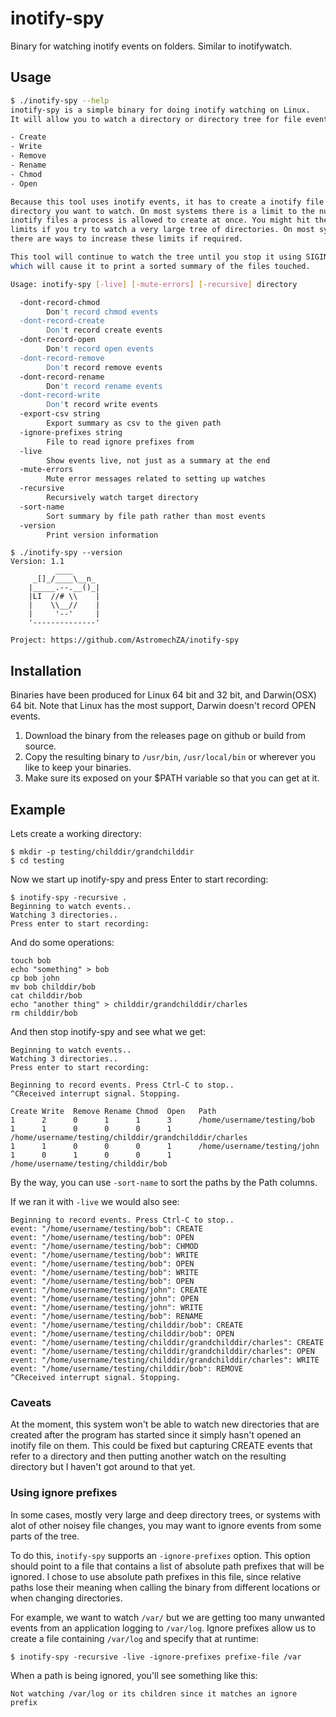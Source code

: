 # inotify-spy

Binary for watching inotify events on folders. Similar to inotifywatch.

## Usage

```bash
$ ./inotify-spy --help
inotify-spy is a simple binary for doing inotify watching on Linux.
It will allow you to watch a directory or directory tree for file events:

- Create
- Write
- Remove
- Rename
- Chmod
- Open

Because this tool uses inotify events, it has to create a inotify file for each
directory you want to watch. On most systems there is a limit to the number of
inotify files a process is allowed to create at once. You might hit these
limits if you try to watch a very large tree of directories. On most systems
there are ways to increase these limits if required.

This tool will continue to watch the tree until you stop it using SIGINT (Ctrl-C)
which will cause it to print a sorted summary of the files touched.

Usage: inotify-spy [-live] [-mute-errors] [-recursive] directory

  -dont-record-chmod
        Don't record chmod events
  -dont-record-create
        Don't record create events
  -dont-record-open
        Don't record open events
  -dont-record-remove
        Don't record remove events
  -dont-record-rename
        Don't record rename events
  -dont-record-write
        Don't record write events
  -export-csv string
        Export summary as csv to the given path
  -ignore-prefixes string
        File to read ignore prefixes from
  -live
        Show events live, not just as a summary at the end
  -mute-errors
        Mute error messages related to setting up watches
  -recursive
        Recursively watch target directory
  -sort-name
        Sort summary by file path rather than most events
  -version
        Print version information
```

```
$ ./inotify-spy --version
Version: 1.1
          ____
     _[]_/____\__n_
    |_____.--.__()_|
    |LI  //# \\    |
    |    \\__//    |
    |     '--'     |
    '--------------'

Project: https://github.com/AstromechZA/inotify-spy
```

## Installation

Binaries have been produced for Linux 64 bit and 32 bit, and Darwin(OSX) 64 bit.
Note that Linux has the most support, Darwin doesn't record OPEN events.

1. Download the binary from the releases page on github or build from source.
2. Copy the resulting binary to `/usr/bin`, `/usr/local/bin` or wherever you
    like to keep your binaries.
3. Make sure its exposed on your $PATH variable so that you can get at it.

## Example

Lets create a working directory:

```
$ mkdir -p testing/childdir/grandchilddir
$ cd testing
```

Now we start up inotify-spy and press Enter to start recording:

```
$ inotify-spy -recursive .
Beginning to watch events..
Watching 3 directories..
Press enter to start recording:

```

And do some operations:

```
touch bob
echo "something" > bob
cp bob john
mv bob childdir/bob
cat childdir/bob
echo "another thing" > childdir/grandchilddir/charles
rm childdir/bob
```

And then stop inotify-spy and see what we get:

```
Beginning to watch events..
Watching 3 directories..
Press enter to start recording:

Beginning to record events. Press Ctrl-C to stop..
^CReceived interrupt signal. Stopping.

Create Write  Remove Rename Chmod  Open   Path
1      2      0      1      1      3      /home/username/testing/bob
1      1      0      0      0      1      /home/username/testing/childdir/grandchilddir/charles
1      1      0      0      0      1      /home/username/testing/john
1      0      1      0      0      1      /home/username/testing/childdir/bob
```

By the way, you can use `-sort-name` to sort the paths by the Path columns.

If we ran it with `-live` we would also see:

```
Beginning to record events. Press Ctrl-C to stop..
event: "/home/username/testing/bob": CREATE
event: "/home/username/testing/bob": OPEN
event: "/home/username/testing/bob": CHMOD
event: "/home/username/testing/bob": WRITE
event: "/home/username/testing/bob": OPEN
event: "/home/username/testing/bob": WRITE
event: "/home/username/testing/bob": OPEN
event: "/home/username/testing/john": CREATE
event: "/home/username/testing/john": OPEN
event: "/home/username/testing/john": WRITE
event: "/home/username/testing/bob": RENAME
event: "/home/username/testing/childdir/bob": CREATE
event: "/home/username/testing/childdir/bob": OPEN
event: "/home/username/testing/childdir/grandchilddir/charles": CREATE
event: "/home/username/testing/childdir/grandchilddir/charles": OPEN
event: "/home/username/testing/childdir/grandchilddir/charles": WRITE
event: "/home/username/testing/childdir/bob": REMOVE
^CReceived interrupt signal. Stopping.
```

### Caveats

At the moment, this system won't be able to watch new directories that are
created after the program has started since it simply hasn't opened an inotify
file on them. This could be fixed but capturing CREATE events that refer to a
directory and then putting another watch on the resulting directory but I
haven't got around to that yet.

### Using ignore prefixes

In some cases, mostly very large and deep directory trees, or systems with
alot of other noisey file changes, you may want to ignore events from some
parts of the tree.

To do this, `inotify-spy` supports an `-ignore-prefixes` option. This option
should point to a file that contains a list of absolute path prefixes that will
be ignored. I chose to use absolute path prefixes in this file, since relative
paths lose their meaning when calling the binary from different locations or
when changing directories.

For example, we want to watch `/var/` but we are getting too many unwanted
events from an application logging to `/var/log`. Ignore prefixes allow us
to create a file containing `/var/log` and specify that at runtime:

```
$ inotify-spy -recursive -live -ignore-prefixes prefixe-file /var
```

When a path is being ignored, you'll see something like this:

```
Not watching /var/log or its children since it matches an ignore prefix
```
